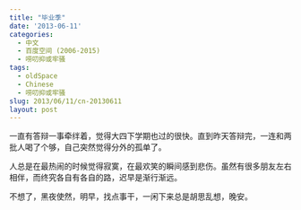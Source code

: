 ```yaml
---
title: "毕业季"
date: '2013-06-11'
categories:
  - 中文
  - 百度空间 (2006-2015)
  - 唠叨抑或牢骚
tags:
  - oldSpace
  - Chinese
  - 唠叨抑或牢骚
slug: 2013/06/11/cn-20130611
layout: post
---
```

一直有答辩一事牵绊着，觉得大四下学期也过的很快。直到昨天答辩完，一连和两批人喝了个够，自己突然觉得分外的孤单了。

人总是在最热闹的时候觉得寂寞，在最欢笑的瞬间感到悲伤。虽然有很多朋友左右相伴，而终究各自有各自的路，迟早是渐行渐远。

不想了，黑夜使然，明早，找点事干，一闲下来总是胡思乱想，晚安。